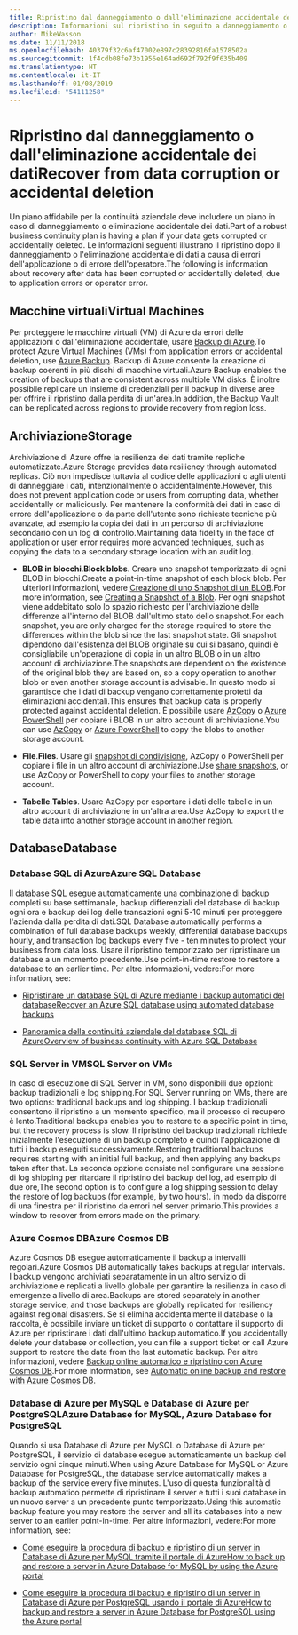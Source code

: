 ```yaml
---
title: Ripristino dal danneggiamento o dall'eliminazione accidentale dei dati
description: Informazioni sul ripristino in seguito a danneggiamento o eliminazione accidentale dei dati, progettazione di applicazioni resilienti a disponibilità elevata e tolleranza di errore e pianificazione del ripristino di emergenza.
author: MikeWasson
ms.date: 11/11/2018
ms.openlocfilehash: 40379f32c6af47002e897c28392816fa1578502a
ms.sourcegitcommit: 1f4cdb08fe73b1956e164ad692f792f9f635b409
ms.translationtype: HT
ms.contentlocale: it-IT
ms.lasthandoff: 01/08/2019
ms.locfileid: "54111258"
---
```

# <a name="recover-from-data-corruption-or-accidental-deletion"></a><span data-ttu-id="c60d3-103">Ripristino dal danneggiamento o dall'eliminazione accidentale dei dati</span><span class="sxs-lookup"><span data-stu-id="c60d3-103">Recover from data corruption or accidental deletion</span></span>

<span data-ttu-id="c60d3-104">Un piano affidabile per la continuità aziendale deve includere un piano in caso di danneggiamento o eliminazione accidentale dei dati.</span><span class="sxs-lookup"><span data-stu-id="c60d3-104">Part of a robust business continuity plan is having a plan if your data gets corrupted or accidentally deleted.</span></span> <span data-ttu-id="c60d3-105">Le informazioni seguenti illustrano il ripristino dopo il danneggiamento o l'eliminazione accidentale di dati a causa di errori dell'applicazione o di errore dell'operatore.</span><span class="sxs-lookup"><span data-stu-id="c60d3-105">The following is information about recovery after data has been corrupted or accidentally deleted, due to application errors or operator error.</span></span>

## <a name="virtual-machines"></a><span data-ttu-id="c60d3-106">Macchine virtuali</span><span class="sxs-lookup"><span data-stu-id="c60d3-106">Virtual Machines</span></span>

<span data-ttu-id="c60d3-107">Per proteggere le macchine virtuali (VM) di Azure da errori delle applicazioni o dall'eliminazione accidentale, usare [Backup di Azure](/azure/backup/).</span><span class="sxs-lookup"><span data-stu-id="c60d3-107">To protect Azure Virtual Machines (VMs) from application errors or accidental deletion, use [Azure Backup](/azure/backup/).</span></span> <span data-ttu-id="c60d3-108">Backup di Azure consente la creazione di backup coerenti in più dischi di macchine virtuali.</span><span class="sxs-lookup"><span data-stu-id="c60d3-108">Azure Backup enables the creation of backups that are consistent across multiple VM disks.</span></span> <span data-ttu-id="c60d3-109">È inoltre possibile replicare un insieme di credenziali per il backup in diverse aree per offrire il ripristino dalla perdita di un'area.</span><span class="sxs-lookup"><span data-stu-id="c60d3-109">In addition, the Backup Vault can be replicated across regions to provide recovery from region loss.</span></span>

## <a name="storage"></a><span data-ttu-id="c60d3-110">Archiviazione</span><span class="sxs-lookup"><span data-stu-id="c60d3-110">Storage</span></span>

<span data-ttu-id="c60d3-111">Archiviazione di Azure offre la resilienza dei dati tramite repliche automatizzate.</span><span class="sxs-lookup"><span data-stu-id="c60d3-111">Azure Storage provides data resiliency through automated replicas.</span></span> <span data-ttu-id="c60d3-112">Ciò non impedisce tuttavia al codice delle applicazioni o agli utenti di danneggiare i dati, intenzionalmente o accidentalmente.</span><span class="sxs-lookup"><span data-stu-id="c60d3-112">However, this does not prevent application code or users from corrupting data, whether accidentally or maliciously.</span></span> <span data-ttu-id="c60d3-113">Per mantenere la conformità dei dati in caso di errore dell'applicazione o da parte dell'utente sono richieste tecniche più avanzate, ad esempio la copia dei dati in un percorso di archiviazione secondario con un log di controllo.</span><span class="sxs-lookup"><span data-stu-id="c60d3-113">Maintaining data fidelity in the face of application or user error requires more advanced techniques, such as copying the data to a secondary storage location with an audit log.</span></span>

- <span data-ttu-id="c60d3-114">**BLOB in blocchi**.</span><span class="sxs-lookup"><span data-stu-id="c60d3-114">**Block blobs**.</span></span> <span data-ttu-id="c60d3-115">Creare uno snapshot temporizzato di ogni BLOB in blocchi.</span><span class="sxs-lookup"><span data-stu-id="c60d3-115">Create a point-in-time snapshot of each block blob.</span></span> <span data-ttu-id="c60d3-116">Per ulteriori informazioni, vedere [Creazione di uno Snapshot di un BLOB](/rest/api/storageservices/creating-a-snapshot-of-a-blob).</span><span class="sxs-lookup"><span data-stu-id="c60d3-116">For more information, see [Creating a Snapshot of a Blob](/rest/api/storageservices/creating-a-snapshot-of-a-blob).</span></span> <span data-ttu-id="c60d3-117">Per ogni snapshot viene addebitato solo lo spazio richiesto per l'archiviazione delle differenze all'interno del BLOB dall'ultimo stato dello snapshot.</span><span class="sxs-lookup"><span data-stu-id="c60d3-117">For each snapshot, you are only charged for the storage required to store the differences within the blob since the last snapshot state.</span></span> <span data-ttu-id="c60d3-118">Gli snapshot dipendono dall'esistenza del BLOB originale su cui si basano, quindi è consigliabile un'operazione di copia in un altro BLOB o in un altro account di archiviazione.</span><span class="sxs-lookup"><span data-stu-id="c60d3-118">The snapshots are dependent on the existence of the original blob they are based on, so a copy operation to another blob or even another storage account is advisable.</span></span> <span data-ttu-id="c60d3-119">In questo modo si garantisce che i dati di backup vengano correttamente protetti da eliminazioni accidentali.</span><span class="sxs-lookup"><span data-stu-id="c60d3-119">This ensures that backup data is properly protected against accidental deletion.</span></span> <span data-ttu-id="c60d3-120">È possibile usare [AzCopy](/azure/storage/common/storage-use-azcopy) o [Azure PowerShell](/azure/storage/common/storage-powershell-guide-full) per copiare i BLOB in un altro account di archiviazione.</span><span class="sxs-lookup"><span data-stu-id="c60d3-120">You can use [AzCopy](/azure/storage/common/storage-use-azcopy) or [Azure PowerShell](/azure/storage/common/storage-powershell-guide-full) to copy the blobs to another storage account.</span></span>

- <span data-ttu-id="c60d3-121">**File**.</span><span class="sxs-lookup"><span data-stu-id="c60d3-121">**Files**.</span></span> <span data-ttu-id="c60d3-122">Usare gli [snapshot di condivisione](/azure/storage/files/storage-snapshots-files), AzCopy o PowerShell per copiare i file in un altro account di archiviazione.</span><span class="sxs-lookup"><span data-stu-id="c60d3-122">Use [share snapshots](/azure/storage/files/storage-snapshots-files), or use AzCopy or PowerShell to copy your files to another storage account.</span></span>

- <span data-ttu-id="c60d3-123">**Tabelle**.</span><span class="sxs-lookup"><span data-stu-id="c60d3-123">**Tables**.</span></span> <span data-ttu-id="c60d3-124">Usare AzCopy per esportare i dati delle tabelle in un altro account di archiviazione in un'altra area.</span><span class="sxs-lookup"><span data-stu-id="c60d3-124">Use AzCopy to export the table data into another storage account in another region.</span></span>

## <a name="database"></a><span data-ttu-id="c60d3-125">Database</span><span class="sxs-lookup"><span data-stu-id="c60d3-125">Database</span></span>

### <a name="azure-sql-database"></a><span data-ttu-id="c60d3-126">Database SQL di Azure</span><span class="sxs-lookup"><span data-stu-id="c60d3-126">Azure SQL Database</span></span>

<span data-ttu-id="c60d3-127">Il database SQL esegue automaticamente una combinazione di backup completi su base settimanale, backup differenziali del database di backup ogni ora e backup dei log delle transazioni ogni 5-10 minuti per proteggere l'azienda dalla perdita di dati.</span><span class="sxs-lookup"><span data-stu-id="c60d3-127">SQL Database automatically performs a combination of full database backups weekly, differential database backups hourly, and transaction log backups every five - ten minutes to protect your business from data loss.</span></span> <span data-ttu-id="c60d3-128">Usare il ripristino temporizzato per ripristinare un database a un momento precedente.</span><span class="sxs-lookup"><span data-stu-id="c60d3-128">Use point-in-time restore to restore a database to an earlier time.</span></span> <span data-ttu-id="c60d3-129">Per altre informazioni, vedere:</span><span class="sxs-lookup"><span data-stu-id="c60d3-129">For more information, see:</span></span>

- [<span data-ttu-id="c60d3-130">Ripristinare un database SQL di Azure mediante i backup automatici del database</span><span class="sxs-lookup"><span data-stu-id="c60d3-130">Recover an Azure SQL database using automated database backups</span></span>](/azure/sql-database/sql-database-recovery-using-backups)

- [<span data-ttu-id="c60d3-131">Panoramica della continuità aziendale del database SQL di Azure</span><span class="sxs-lookup"><span data-stu-id="c60d3-131">Overview of business continuity with Azure SQL Database</span></span>](/azure/sql-database/sql-database-business-continuity)

### <a name="sql-server-on-vms"></a><span data-ttu-id="c60d3-132">SQL Server in VM</span><span class="sxs-lookup"><span data-stu-id="c60d3-132">SQL Server on VMs</span></span>

<span data-ttu-id="c60d3-133">In caso di esecuzione di SQL Server in VM, sono disponibili due opzioni: backup tradizionali e log shipping.</span><span class="sxs-lookup"><span data-stu-id="c60d3-133">For SQL Server running on VMs, there are two options: traditional backups and log shipping.</span></span> <span data-ttu-id="c60d3-134">I backup tradizionali consentono il ripristino a un momento specifico, ma il processo di recupero è lento.</span><span class="sxs-lookup"><span data-stu-id="c60d3-134">Traditional backups enables you to restore to a specific point in time, but the recovery process is slow.</span></span> <span data-ttu-id="c60d3-135">Il ripristino dei backup tradizionali richiede inizialmente l'esecuzione di un backup completo e quindi l'applicazione di tutti i backup eseguiti successivamente.</span><span class="sxs-lookup"><span data-stu-id="c60d3-135">Restoring traditional backups requires starting with an initial full backup, and then applying any backups taken after that.</span></span> <span data-ttu-id="c60d3-136">La seconda opzione consiste nel configurare una sessione di log shipping per ritardare il ripristino dei backup del log, ad esempio di due ore,</span><span class="sxs-lookup"><span data-stu-id="c60d3-136">The second option is to configure a log shipping session to delay the restore of log backups (for example, by two hours).</span></span> <span data-ttu-id="c60d3-137">in modo da disporre di una finestra per il ripristino da errori nel server primario.</span><span class="sxs-lookup"><span data-stu-id="c60d3-137">This provides a window to recover from errors made on the primary.</span></span>

### <a name="azure-cosmos-db"></a><span data-ttu-id="c60d3-138">Azure Cosmos DB</span><span class="sxs-lookup"><span data-stu-id="c60d3-138">Azure Cosmos DB</span></span>

<span data-ttu-id="c60d3-139">Azure Cosmos DB esegue automaticamente il backup a intervalli regolari.</span><span class="sxs-lookup"><span data-stu-id="c60d3-139">Azure Cosmos DB automatically takes backups at regular intervals.</span></span> <span data-ttu-id="c60d3-140">I backup vengono archiviati separatamente in un altro servizio di archiviazione e replicati a livello globale per garantire la resilienza in caso di emergenze a livello di area.</span><span class="sxs-lookup"><span data-stu-id="c60d3-140">Backups are stored separately in another storage service, and those backups are globally replicated for resiliency against regional disasters.</span></span> <span data-ttu-id="c60d3-141">Se si elimina accidentalmente il database o la raccolta, è possibile inviare un ticket di supporto o contattare il supporto di Azure per ripristinare i dati dall'ultimo backup automatico.</span><span class="sxs-lookup"><span data-stu-id="c60d3-141">If you accidentally delete your database or collection, you can file a support ticket or call Azure support to restore the data from the last automatic backup.</span></span> <span data-ttu-id="c60d3-142">Per altre informazioni, vedere [Backup online automatico e ripristino con Azure Cosmos DB](/azure/cosmos-db/online-backup-and-restore).</span><span class="sxs-lookup"><span data-stu-id="c60d3-142">For more information, see [Automatic online backup and restore with Azure Cosmos DB](/azure/cosmos-db/online-backup-and-restore).</span></span>

### <a name="azure-database-for-mysql-azure-database-for-postgresql"></a><span data-ttu-id="c60d3-143">Database di Azure per MySQL e Database di Azure per PostgreSQL</span><span class="sxs-lookup"><span data-stu-id="c60d3-143">Azure Database for MySQL, Azure Database for PostgreSQL</span></span>

<span data-ttu-id="c60d3-144">Quando si usa Database di Azure per MySQL o Database di Azure per PostgreSQL, il servizio di database esegue automaticamente un backup del servizio ogni cinque minuti.</span><span class="sxs-lookup"><span data-stu-id="c60d3-144">When using Azure Database for MySQL or Azure Database for PostgreSQL, the database service automatically makes a backup of the service every five minutes.</span></span> <span data-ttu-id="c60d3-145">L'uso di questa funzionalità di backup automatico permette di ripristinare il server e tutti i suoi database in un nuovo server a un precedente punto temporizzato.</span><span class="sxs-lookup"><span data-stu-id="c60d3-145">Using this automatic backup feature you may restore the server and all its databases into a new server to an earlier point-in-time.</span></span> <span data-ttu-id="c60d3-146">Per altre informazioni, vedere:</span><span class="sxs-lookup"><span data-stu-id="c60d3-146">For more information, see:</span></span>

- [<span data-ttu-id="c60d3-147">Come eseguire la procedura di backup e ripristino di un server in Database di Azure per MySQL tramite il portale di Azure</span><span class="sxs-lookup"><span data-stu-id="c60d3-147">How to back up and restore a server in Azure Database for MySQL by using the Azure portal</span></span>](/azure/mysql/howto-restore-server-portal)

- [<span data-ttu-id="c60d3-148">Come eseguire la procedura di backup e ripristino di un server in Database di Azure per PostgreSQL usando il portale di Azure</span><span class="sxs-lookup"><span data-stu-id="c60d3-148">How to backup and restore a server in Azure Database for PostgreSQL using the Azure portal</span></span>](/azure/postgresql/howto-restore-server-portal)
